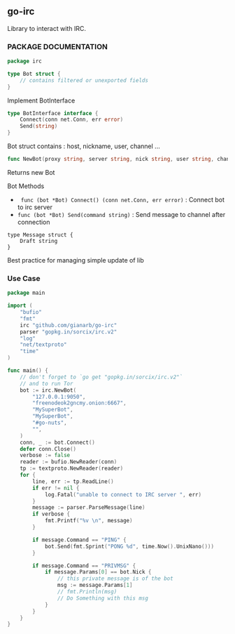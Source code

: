 ## go-irc
Library to interact with IRC.

### PACKAGE DOCUMENTATION
```go
package irc
```
```go
type Bot struct {
    // contains filtered or unexported fields
}
```
Implement BotInterface 
```go
type BotInterface interface {
    Connect(conn net.Conn, err error)
    Send(string)
}
```
Bot struct contains : host, nickname, user, channel ...

```go
func NewBot(proxy string, server string, nick string, user string, channel string, pass string) *Bot
```
Returns new Bot


Bot Methods
* ``` func (bot *Bot) Connect() (conn net.Conn, err error)``` : Connect bot to irc server
* ``` func (bot *Bot) Send(command string) ``` : Send message to channel after connection

```
type Message struct {
    Draft string
}
```
Best practice for managing simple update of lib

### Use Case
```go
package main

import (
    "bufio"
    "fmt"
    irc "github.com/gianarb/go-irc"
    parser "gopkg.in/sorcix/irc.v2"
    "log"
    "net/textproto"
    "time"
)

func main() {
    // don't forget to `go get "gopkg.in/sorcix/irc.v2"`
    // and to run Tor
    bot := irc.NewBot(
        "127.0.0.1:9050",
        "freenodeok2gncmy.onion:6667",
        "MySuperBot",
        "MySuperBot",
        "#go-nuts",
        "",
    )
    conn, _ := bot.Connect()
    defer conn.Close()
    verbose := false
    reader := bufio.NewReader(conn)
    tp := textproto.NewReader(reader)
    for {
        line, err := tp.ReadLine()
        if err != nil {
            log.Fatal("unable to connect to IRC server ", err)
        }
        message := parser.ParseMessage(line)
        if verbose {
            fmt.Printf("%v \n", message)
        }

        if message.Command == "PING" {
            bot.Send(fmt.Sprint("PONG %d", time.Now().UnixNano()))
        }

        if message.Command == "PRIVMSG" {
            if message.Params[0] == bot.Nick {
                // this private message is of the bot
                msg := message.Params[1]
                // fmt.Println(msg)
                // Do Something with this msg
            }
        }
    }
}
```

